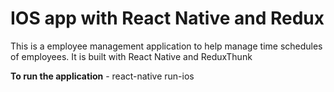 # IOS app with React Native and Redux

This is a employee management application to help manage time schedules of employees. It is built with React Native and ReduxThunk

**To run the application**
    - react-native run-ios
